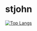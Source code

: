# stjohn

[![Top Langs](github-readme-stats-stjohn96.vercel.app/api/top-langs/?username=stjohn96&layout=compact)](https://github.com/stjohn96)
